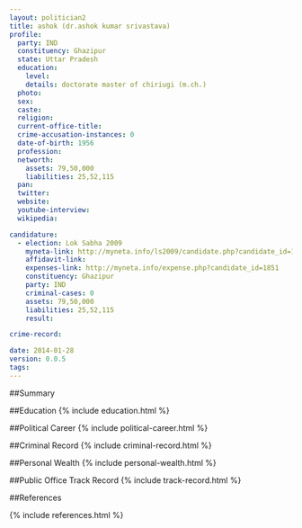 ```yaml
---
layout: politician2
title: ashok (dr.ashok kumar srivastava)
profile: 
  party: IND
  constituency: Ghazipur
  state: Uttar Pradesh
  education: 
    level: 
    details: doctorate master of chiriugi (m.ch.)
  photo: 
  sex: 
  caste: 
  religion: 
  current-office-title: 
  crime-accusation-instances: 0
  date-of-birth: 1956
  profession: 
  networth: 
    assets: 79,50,000
    liabilities: 25,52,115
  pan: 
  twitter: 
  website: 
  youtube-interview: 
  wikipedia: 

candidature: 
  - election: Lok Sabha 2009
    myneta-link: http://myneta.info/ls2009/candidate.php?candidate_id=1851
    affidavit-link: 
    expenses-link: http://myneta.info/expense.php?candidate_id=1851
    constituency: Ghazipur 
    party: IND
    criminal-cases: 0
    assets: 79,50,000
    liabilities: 25,52,115
    result:  

crime-record: 

date: 2014-01-28
version: 0.0.5
tags: 
---
```

##Summary


##Education
{% include education.html %}


##Political Career
{% include political-career.html %}


##Criminal Record
{% include criminal-record.html %}


##Personal Wealth
{% include personal-wealth.html %}


##Public Office Track Record
{% include track-record.html %}


##References


{% include references.html %}